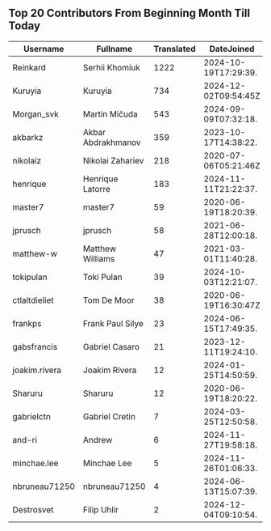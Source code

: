## Top 20 Contributors From Beginning Month Till Today ##
|Username|Fullname|Translated|DateJoined|Language|
|--------|--------|----------|----------|-------|
|Reinkard|Serhii Khomiuk|1222|2024-10-19T17:29:39.|uk|
|Kuruyia|Kuruyia|734|2024-12-02T09:54:45Z|fr|
|Morgan_svk|Martin Mičuda|543|2024-09-09T07:32:18.|cs|
|akbarkz|Akbar Abdrakhmanov|359|2023-10-17T14:38:22.|kk|
|nikolaiz|Nikolai Zahariev|218|2020-07-06T05:21:46Z|bg|
|henrique|Henrique Latorre|183|2024-11-11T21:22:37.|pt_BR|
|master7|master7|59|2020-06-19T18:20:39.|pl|
|jprusch|jprusch|58|2021-06-28T12:00:18.|de|
|matthew-w|Matthew Williams|47|2021-03-01T11:40:28.|en_AU|
|tokipulan|Toki Pulan|39|2024-10-03T12:21:07.|fr|
|ctlaltdieliet|Tom De Moor|38|2020-06-19T16:30:47Z|nl|
|frankps|Frank Paul Silye|23|2024-06-15T17:49:35.|nb_NO|
|gabsfrancis|Gabriel Casaro|21|2023-12-11T19:24:10.|pt_BR|
|joakim.rivera|Joakim Rivera|12|2024-01-25T14:50:59.||
|Sharuru|Sharuru|12|2020-06-19T18:20:22.|zh_Hans|
|gabrielctn|Gabriel Cretin|7|2024-03-25T12:50:58.||
|and-ri|Andrew|6|2024-11-27T19:58:18.||
|minchae.lee|Minchae Lee|5|2024-11-26T01:06:33.|ko|
|nbruneau71250|nbruneau71250|4|2024-06-13T15:07:39.||
|Destrosvet|Filip Uhlir|2|2024-12-04T09:10:54.|cs|

